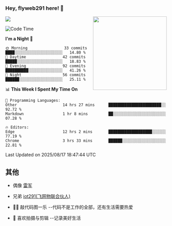 ### Hey, flyweb291 here! 👋

![](https://metrics.lecoq.io/cherry291?template=classic&config.timezone=Asia%2FShanghai)
<img align='right' src="https://media.giphy.com/media/M9gbBd9nbDrOTu1Mqx/giphy.gif" width="230">
<!-- ![](https://github-readme-stats-ouuan.vercel.app/api?username=flyweb291&theme=dark&show_icons=true) -->

<!--START_SECTION:waka-->
![Code Time](http://img.shields.io/badge/Code%20Time-1%2C408%20hrs%2054%20mins-blue)

**I'm a Night 🦉** 

```text
🌞 Morning                33 commits          ████░░░░░░░░░░░░░░░░░░░░░   14.80 % 
🌆 Daytime                42 commits          █████░░░░░░░░░░░░░░░░░░░░   18.83 % 
🌃 Evening                92 commits          ██████████░░░░░░░░░░░░░░░   41.26 % 
🌙 Night                  56 commits          ██████░░░░░░░░░░░░░░░░░░░   25.11 % 
```


📊 **This Week I Spent My Time On** 

```text
💬 Programming Languages: 
Other                    14 hrs 27 mins      ███████████████████████░░   92.72 % 
Markdown                 1 hr 8 mins         ██░░░░░░░░░░░░░░░░░░░░░░░   07.28 % 

🔥 Editors: 
Edge                     12 hrs 2 mins       ███████████████████░░░░░░   77.19 % 
Chrome                   3 hrs 33 mins       ██████░░░░░░░░░░░░░░░░░░░   22.81 % 
```


 Last Updated on 2025/08/17 18:47:44 UTC
<!--END_SECTION:waka-->

<!--
**flyweb291/数字游牧人** is a ✨ _special_ ✨ repository because its `README.md` (this file) appears on your GitHub profile.

Here are some ideas to get you started:

- 🔭 I’m currently working on ...
- 🌱 I’m currently learning ...
- 👯 I’m looking to collaborate on ...
- 🤔 I’m looking for help with ...
- 💬 Ask me about ...
- 📫 How to reach me: ...
- 😄 Pronouns: ...
- ⚡ Fun fact: ...
-->

 ## 其他
 
- 偶像 [雷军](https://weibo.com/u/1749127163)
- 兄弟 [iot291(飞网物联合伙人)](https://github.com/iot291)

- 👨‍💻 敲代码图一乐    --代码不是工作的全部，还有生活需要热爱
- 🎥 喜欢拍摄与剪辑  --记录美好生活
